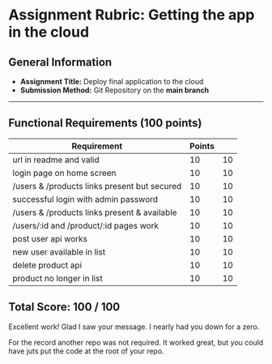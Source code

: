 # Assignment Rubric: Getting the app in the cloud

## General Information

- **Assignment Title:** Deploy final application to the cloud
- **Submission Method:** Git Repository on the **main branch**

---

## Functional Requirements (100 points)

| Requirement                                  | Points |    |
|----------------------------------------------|--------|----|
| url in readme and valid                      | 10     | 10 |
| login page on home screen                    | 10     | 10 |
| /users & /products links present but secured | 10     | 10 |
| successful login with admin password         | 10     | 10 |
| /users & /products links present & available | 10     | 10 |
| /users/:id and /product/:id pages work       | 10     | 10 |
| post  user api works                         | 10     | 10 |
| new user available in list                   | 10     | 10 |
| delete product api                           | 10     | 10 |
| product no longer in list                    | 10     | 10 |

## Total Score: 100 / 100

Excellent work!  Glad I saw your message.  I nearly had you down for a zero.

For the record another repo was not required.  It worked great, but you could have juts
put the code at the root of your repo.

